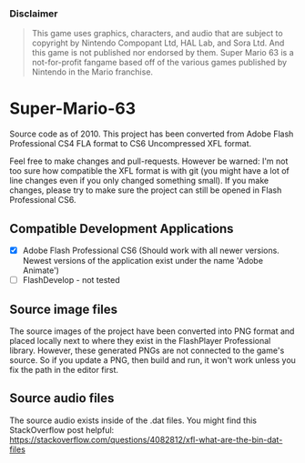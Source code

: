 
### Disclaimer

> This game uses graphics, characters, and audio that are subject to copyright by Nintendo Compopant Ltd, HAL Lab, and Sora Ltd. And this game is not published nor endorsed by them. Super Mario 63 is a not-for-profit fangame based off of the various games published by Nintendo in the Mario franchise.

# Super-Mario-63

Source code as of 2010. This project has been converted from Adobe Flash Professional CS4 FLA format to CS6 Uncompressed XFL format.

Feel free to make changes and pull-requests. However be warned: I'm not too sure how compatible the XFL format is with git (you might have a lot of line changes even if you only changed something small). If you make changes, please try to make sure the project can still be opened in Flash Professional CS6.

## Compatible Development Applications

* [x] Adobe Flash Professional CS6 (Should work with all newer versions. Newest versions of the application exist under the name 'Adobe Animate')
* [ ] FlashDevelop - not tested

## Source image files

The source images of the project have been converted into PNG format and placed locally next to where they exist in the FlashPlayer Professional library. However, these generated PNGs are not connected to the game's source. So if you update a PNG, then build and run, it won't work unless you fix the path in the editor first.

## Source audio files

The source audio exists inside of the .dat files. You might find this StackOverflow post helpful: https://stackoverflow.com/questions/4082812/xfl-what-are-the-bin-dat-files
